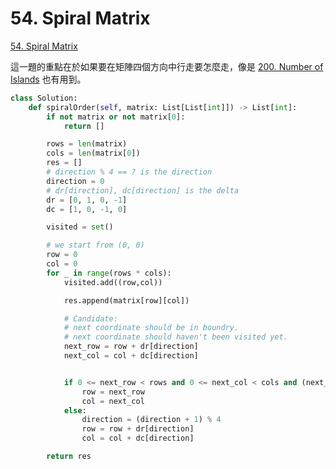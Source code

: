 # 54. Spiral Matrix

[54. Spiral Matrix](https://leetcode.com/problems/spiral-matrix/)

這一題的重點在於如果要在矩陣四個方向中行走要怎麼走，像是 [200. Number of Islands](../tree/breadthfirst-search/number-of-islands.md) 也有用到。

```python
class Solution:
    def spiralOrder(self, matrix: List[List[int]]) -> List[int]:
        if not matrix or not matrix[0]:
            return []

        rows = len(matrix)
        cols = len(matrix[0])
        res = []
        # direction % 4 == ? is the direction
        direction = 0
        # dr[direction], dc[direction] is the delta 
        dr = [0, 1, 0, -1]
        dc = [1, 0, -1, 0]

        visited = set()

        # we start from (0, 0)
        row = 0
        col = 0
        for _ in range(rows * cols):
            visited.add((row,col))

            res.append(matrix[row][col])

            # Candidate:
            # next coordinate should be in boundry.
            # next coordinate should haven't been visited yet. 
            next_row = row + dr[direction]
            next_col = col + dc[direction]


            if 0 <= next_row < rows and 0 <= next_col < cols and (next_row, next_col) not in visited:
                row = next_row
                col = next_col
            else:
                direction = (direction + 1) % 4
                row = row + dr[direction]
                col = col + dc[direction]

        return res
```

